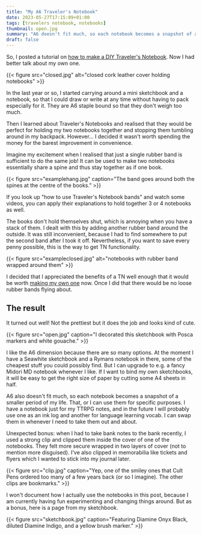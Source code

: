 ```yaml
---
title: "My A6 Traveler's Notebook"
date: 2023-05-27T17:15:09+01:00
tags: [travelers notebook, notebooks]
thumbnail: open.jpg
summary: "A6 doesn't fit much, so each notebook becomes a snapshot of a small period of my life. That, or I can use it for a very specific topic."
draft: false
---
```


So, I posted a tutorial on [how to make a DIY Traveler's Notebook](/blog/diy-travelers-notebook/). Now I had better talk about my own one.

{{< figure src="closed.jpg" alt="closed cork leather cover holding notebooks" >}}

In the last year or so, I started carrying around a mini sketchbook and a notebook, so that I could draw or write at any time without having to pack especially for it. They are A6 staple bound so that they don't weigh too much.

Then I learned about Traveler's Notebooks and realised that they would be perfect for holding my two notebooks together and stopping them tumbling around in my backpack. However... I decided it wasn't worth spending the money for the barest improvement in convenience.

Imagine my excitement when I realised that just a single rubber band is sufficient to do the same job! It can be used to make two notebooks essentially share a spine and thus stay together as if one book.

{{< figure src="examplehang.jpg" caption="The band goes around both the spines at the centre of the books." >}}

If you look up "how to use Traveler's Notebook bands" and watch some videos, you can apply their explanations to hold together 3 or 4 notebooks as well.

The books don't hold themselves shut, which is annoying when you have a stack of them. I dealt with this by adding another rubber band around the outside. It was still inconvenient, because I had to find somewhere to put the second band after I took it off. Nevertheless, if you want to save every penny possible, this is the way to get TN functionality.

{{< figure src="exampleclosed.jpg" alt="notebooks with rubber band wrapped around them" >}}

I decided that I appreciated the benefits of a TN well enough that it would be worth [making my own one](/blog/diy-travelers-notebook/) now. Once I did that there would be no loose rubber bands flying about.

## The result

It turned out well! Not the prettiest but it does the job and looks kind of cute.

{{< figure src="open.jpg" caption="I decorated this sketchbook with Posca markers and white gouache." >}}

I like the A6 dimension because there are so many options. At the moment I have a Seawhite sketchbook and a Rymans notebook in there, some of the cheapest stuff you could possibly find. But I can upgrade to e.g. a fancy Midori MD notebook whenever I like. If I want to bind my own sketchbooks, it will be easy to get the right size of paper by cutting some A4 sheets in half.

A6 also doesn't fit much, so each notebook becomes a snapshot of a smaller period of my life. That, or I can use them for specific purposes. I have a notebook just for my TTRPG notes, and in the future I will probably use one as an ink log and another for language learning vocab. I can swap them in whenever I need to take them out and about.

Unexpected bonus: when I had to take bank notes to the bank recently, I used a strong clip and clipped them inside the cover of one of the notebooks. They felt more secure wrapped in two layers of cover (not to mention more disguised). I've also clipped in memorabilia like tickets and flyers which I wanted to stick into my journal later.

{{< figure src="clip.jpg" caption="Yep, one of the smiley ones that Cult Pens ordered too many of a few years back (or so I imagine). The other clips are bookmarks." >}}

I won't document how I actually use the notebooks in this post, because I am currently having fun experimenting and changing things around. But as a bonus, here is a page from my sketchbook.

{{< figure src="sketchbook.jpg" caption="Featuring Diamine Onyx Black, diluted Diamine Indigo, and a yellow brush marker." >}}

